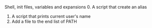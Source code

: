 Shell, init files, variables and expansions
0. A script that create an alias
1. A script that prints current user's name
2. Add a file to the end  list of PATH
